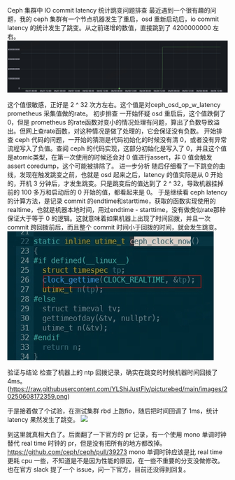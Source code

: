 Ceph 集群中 IO commit latency 统计跳变问题排查
最近遇到一个很有趣的问题，我的 ceph 集群有一个节点机器发生了重启，osd 重新启动后，io commit latency 的统计发生了跳变。从之前递增的数值，直接跳到了 4200000000 左右。
![1cbdc1281f3f34a96a1cf40b55d69e44.jpg|600](https://raw.githubusercontent.com/YLShiJustFly/picturebed/main/images/1cbdc1281f3f34a96a1cf40b55d69e44.jpg)
 
这个值很敏感，正好是 2 ^ 32 次方左右。这个值是对ceph_osd_op_w_latency prometheus 采集值做的rate。
初步排查
一开始怀疑 osd 重启后，这个值跌倒了 0，但是 prometheus 的rate函数对变小的情况处理有问题，算出了负数导致溢出。但网上查rate函数，对这种情况是做了处理的，它会保证没有负数。
开始排查 ceph 代码的问题，一开始的猜测是代码初始化的时候没有清 0，或者没有异常流程写入了负值。查阅 ceph 的代码实现，这部分初始化是写入了 0，并且这个值是atomic类型，在第一次使用的时候还会对 0 值进行assert，非 0 值会触发assert coredump，这个可能被排除了。
进一步分析
随后仔细看了一下跳变的曲线，发现在触发跳变之前，也就是 osd 起来之后，latency 的值实际是从 0 开始的，开机 3 分钟后，才发生跳变。只是跳变后的值达到了 2 ^ 32，导致机器挂掉前的 100 多万和启动后的 0 开始的值，都看起来是 0。
于是继续看 ceph latency 的计算方法，是记录 commit 的endtime和starttime，获取的函数实现使用的realtime，也就是机器本地时间，用过endtime - starttime，没有做类似rate那种保证大于等于 0 的逻辑。这就意味着如果机器上出现了时间回拨，并且一次 commit 跨回拨前后，而且整个 commit 时间小于回拨的时间，就会发生跳变。
![image.png|600](https://raw.githubusercontent.com/YLShiJustFly/picturebed/main/images/20250608172327.png)

验证与结论
检查了机器上的 ntp 回拨记录，确实在跳变的时候机器时间回拨了 4ms。
(https://raw.githubusercontent.com/YLShiJustFly/picturebed/main/images/20250608172359.png)
 
于是接着做了个试验，在测试集群 rbd 上跑fio，随后把时间回调了 1ms，统计 latency 果然发生了跳变。
![](https://popofp.vipfp.ps.netease.com/file/684162b6d5dbab9ee1d1d45251JL0trO01)
 
到这里就真相大白了。后面翻了一下官方的 pr 记录，有一个使用 mono 单调时钟替代 real time 时钟的 pr，但是没有把所有的地方都改掉。<https://github.com/ceph/ceph/pull/39273>
mono 单调时钟应该是比 real time 更耗 cpu 一些，不知道是不是因为性能的原因，在一些不重要的分支没做修改。也在官方 slack 提了一个 issue，问一下官方，目前还没得到回复。
